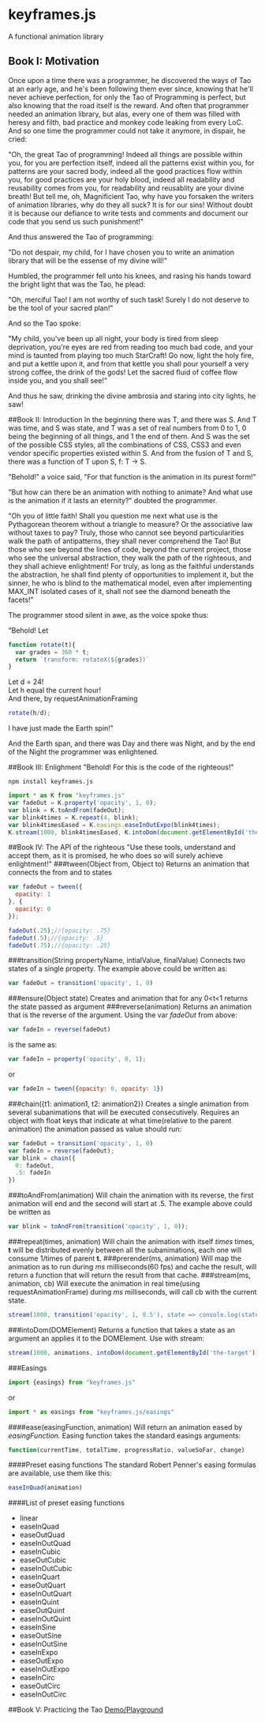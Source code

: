 # keyframes.js
A functional animation library

## Book I: Motivation
Once upon a time there was a programmer, he discovered the ways of Tao at an early age, and he's been following them ever
since, knowing that he'll never achieve perfection, for only the Tao of Programming is perfect, but also knowing that the road
itself is the reward. And often that programmer needed an animation library, but alas, every one of them was filled with heresy
and filth, bad practice and monkey code leaking from every LoC. And so one time the programmer could not take it anymore,
in dispair, he cried:  

"Oh, the great Tao of programming! Indeed all things are possible within you, for you are perfection itself, indeed all the 
patterns exist within you, for patterns are your sacred body, indeed all the good practices flow within you, for good practices
are your holy blood, indeed all readability and reusability comes from you, for readability and reusablity are your divine
breath! But tell me, oh, Magnificient Tao, why have you forsaken the writers of animation libraries, why do they all suck?
It is for our sins! Without doubt it is because our defiance to write tests and comments and document our code that you
send us such punishment!"

And thus answered the Tao of programming:

"Do not despair, my child, for I have chosen you to write an animation library that will be the essense of my divine will!"

Humbled, the programmer fell unto his knees, and rasing his hands toward the bright light that was the Tao, he plead:

"Oh, merciful Tao! I am not worthy of such task! Surely I do not deserve to be the tool of your sacred plan!"

And so the Tao spoke:

"My child, you've been up all night, your body is tired from sleep deprivation, you're eyes are red from reading too much bad
code, and your mind is taunted from playing too much StarCraft! Go now, light the holy fire, and put a kettle upon it, and from
that kettle you shall pour yourself a very strong coffee, the drink of the gods! Let the sacred fluid of coffee flow inside
you, and you shall see!"

And thus he saw, drinking the divine ambrosia and staring into city lights, he saw!

##Book II: Introduction
In the beginning there was T, and there was S. And T was time, and S was state, and T was a set of real numbers from 0 to 1, 0 being the beginning of all things, and 1 the end of them. And S was the set of the possible CSS styles, all the combinations of CSS, CSS3 and even vendor specific properties existed within S. And from the fusion of T and S, there was a function of T upon S, f: T -> S.

"Behold!" a voice said, "For that function is the animation in its purest form!"

"But how can there be an animation with nothing to animate? And what use is the animation if it lasts an eternity?" doubted the programmer.

"Oh you of little faith! Shall you question me next what use is the Pythagorean theorem without a triangle to measure? Or the associative law without taxes to pay? Truly, those who cannot see beyond particularities walk the path of antipatterns, they shall never comprehend the Tao! But those who see beyond the lines of code, beyond the current project, those who see the universal abstraction, they walk the path of the righteous, and they shall achieve enlightment! For truly, as long as the faithful understands the abstraction, he shall find plenty of opportunities to implement it, but the sinner, he who is blind to the mathematical model, even after implementing MAX_INT isolated cases of it, shall not see the diamond beneath the facets!"

The programmer stood silent in awe, as the voice spoke thus:

"Behold! Let
```js
function rotate(t){
  var grades = 360 * t;
  return `transform: rotateX(${grades})`
}
```
Let d = 24!  
Let h equal the current hour!  
And there, by requestAnimationFraming
```js
rotate(h/d);
```
I have just made the Earth spin!"

And the Earth span, and there was Day and there was Night, and by the end of the Night the programmer was enlightened.

##Book III: Enlighment
"Behold! For this is the code of the righteous!"
```
npm install keyframes.js
```
```js
import * as K from "keyframes.js"
var fadeOut = K.property('opacity', 1, 0);
var blink = K.toAndFrom(fadeOut);
var blink4times = K.repeat(4, blink);
var blink4timesEased = K.easings.easeInOutExpo(blink4times);
K.stream(1000, blink4timesEased, K.intoDom(document.getElementById('the-thing')));
```
##Book IV: The API of the righteous
"Use these tools, understand and accept them, as it is promised, he who does so will surely achieve enlightment!"
###tween(Object from, Object to)
Returns an animation that connects the from and to states
```js
var fadeOut = tween({
  opacity: 1
}, {
  opacity: 0
});

fadeOut(.25);//{opacity: .75}
fadeOut(.5);//{opacity: .5}
fadeOut(.75);//{opacity: .25}
```
###transition(String propertyName, intialValue, finalValue)
Connects two states of a single property. The example above could be written as:
```js
var fadeOut = transition('opacity', 1, 0)
```
###ensure(Object state)
Creates and animation that for any 0<t<1 returns the state passed as argument
###reverse(animation)
Returns an animation that is the reverse of the argument. Using the var _fadeOut_ from above:
```js
var fadeIn = reverse(fadeOut)
```
is the same as:
```js
var fadeIn = property('opacity', 0, 1);
```
or
```js
var fadeIn = tween({opacity: 0, opacity: 1})
```
###chain({t1: animation1, t2: animation2})
Creates a single animation from several subanimations that will be executed consecutively. Requires an object with float keys that indicate at what time(relative to the parent animation) the animation passed as value should run:
```js
var fadeOut = transition('opacity', 1, 0)
var fadeIn = reverse(fadeOut);
var blink = chain({
  0: fadeOut,
  .5: fadeIn
})
```
###toAndFrom(animation)
Will chain the animation with its reverse, the first animation will end and the second will start at .5. The example above could be written as
```js
var blink = toAndFrom(transition('opacity', 1, 0));
```
###repeat(times, animation)
Will chain the animation with itself _times_ times, **t** will be distributed evenly between all the subanimations, each one will consume 1/times of parent **t.**
###prerender(ms, animation)
Will map the animation as to run during _ms_ milliseconds(60 fps) and cache the result, will return a function that will return the result from that cache.
###stream(ms, animation, cb)
Will execute the animation in real time(using requestAnimationFrame) during _ms_ milliseconds, will call cb with the current state.
```js
stream(1000, transition('opacity', 1, 0.5'), state => console.log(state))//{opacity: 0.1}, {opacity: 0.2}, opacity{0.3}...
```
###intoDom(DOMElement)
Returns a function that takes a state as an argument an applies it to the DOMElement. Use with stream:
```js
stream(1000, animations, intoDom(document.getElementById('the-target')))
```
###Easings
```js
import {easings} from "keyframes.js"
```
or
```js
import * as easings from "keyframes.js/easings"
```
####ease(easingFunction, animation)
Will return an animation eased by _easingFunction._ Easing function takes the standard easings arguments:
```js
function(currentTime, totalTime, progressRatio, valueSoFar, change)
```
####Preset easing functions
The standard Robert Penner's easing formulas are available, use them like this:
```js
easeInQuad(animation)
```
####List of preset easing functions
* linear  
* easeInQuad  
* easeOutQuad  
* easeInOutQuad
* easeInCubic
* easeOutCubic
* easeInOutCubic
* easeInQuart
* easeOutQuart
* easeInOutQuart
* easeInQuint
* easeOutQuint
* easeInOutQuint
* easeInSine
* easeOutSine
* easeInOutSine
* easeInExpo
* easeOutExpo
* easeInOutExpo
* easeInCirc
* easeOutCirc
* easeInOutCirc

##Book V: Practicing the Tao
[Demo/Playground](http://alexeisavca.github.io/keyframes.js)
